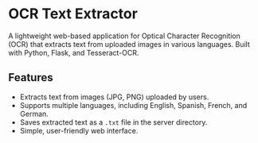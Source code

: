 # OCR Text Extractor

A lightweight web-based application for Optical Character Recognition (OCR) that extracts text from uploaded images in various languages. Built with Python, Flask, and Tesseract-OCR.

## Features
- Extracts text from images (JPG, PNG) uploaded by users.
- Supports multiple languages, including English, Spanish, French, and German.
- Saves extracted text as a `.txt` file in the server directory.
- Simple, user-friendly web interface.
